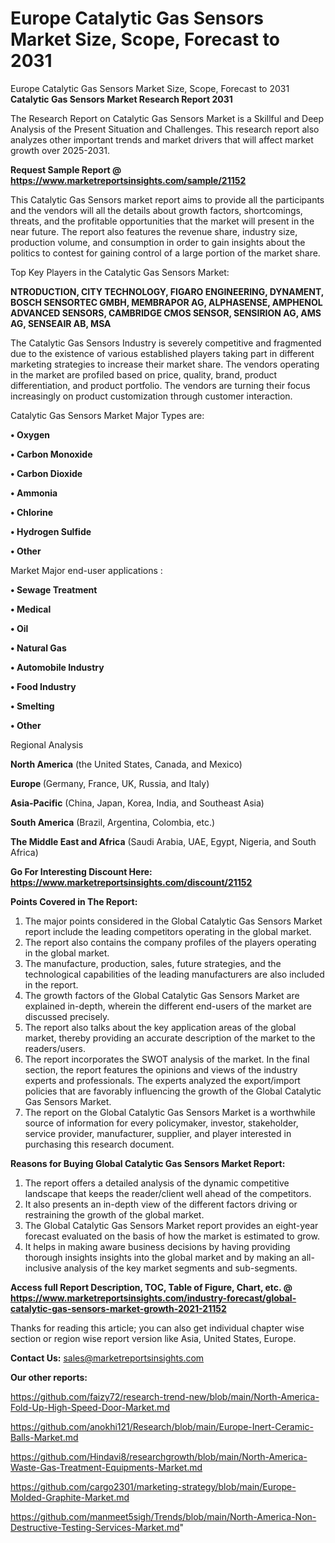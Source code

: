 # Europe Catalytic Gas Sensors Market Size, Scope, Forecast to 2031
Europe Catalytic Gas Sensors Market Size, Scope, Forecast to 2031
<strong>Catalytic Gas Sensors Market Research Report 2031</strong>

The Research Report on Catalytic Gas Sensors Market is a Skillful and Deep Analysis of the Present Situation and Challenges. This research report also analyzes other important trends and market drivers that will affect market growth over 2025-2031.

<strong>Request Sample Report @ <a href=https://www.marketreportsinsights.com/sample/21152>https://www.marketreportsinsights.com/sample/21152</a></strong>

This Catalytic Gas Sensors market report aims to provide all the participants and the vendors will all the details about growth factors, shortcomings, threats, and the profitable opportunities that the market will present in the near future. The report also features the revenue share, industry size, production volume, and consumption in order to gain insights about the politics to contest for gaining control of a large portion of the market share.

Top Key Players in the Catalytic Gas Sensors Market:

<strong>NTRODUCTION, CITY TECHNOLOGY, FIGARO ENGINEERING, DYNAMENT, BOSCH SENSORTEC GMBH, MEMBRAPOR AG, ALPHASENSE, AMPHENOL ADVANCED SENSORS, CAMBRIDGE CMOS SENSOR, SENSIRION AG, AMS AG, SENSEAIR AB, MSA</strong>

The Catalytic Gas Sensors Industry is severely competitive and fragmented due to the existence of various established players taking part in different marketing strategies to increase their market share. The vendors operating in the market are profiled based on price, quality, brand, product differentiation, and product portfolio. The vendors are turning their focus increasingly on product customization through customer interaction.

Catalytic Gas Sensors Market Major Types are:

<strong>• Oxygen

• Carbon Monoxide

• Carbon Dioxide

• Ammonia

• Chlorine

• Hydrogen Sulfide

• Other</strong>

Market Major end-user applications :

<strong>• Sewage Treatment

• Medical

• Oil

• Natural Gas

• Automobile Industry

• Food Industry

• Smelting

• Other</strong>

Regional Analysis

</u><strong><b>North America</b></strong> (the United States, Canada, and Mexico)

<strong><b>Europe </b></strong>(Germany, France, UK, Russia, and Italy)

<strong><b>Asia-Pacific</b></strong> (China, Japan, Korea, India, and Southeast Asia)

<strong><b>South America</b></strong> (Brazil, Argentina, Colombia, etc.)

<strong><b>The Middle East and Africa</b></strong> (Saudi Arabia, UAE, Egypt, Nigeria, and South Africa)

<strong>Go For Interesting Discount Here: <a href=https://www.marketreportsinsights.com/discount/21152>https://www.marketreportsinsights.com/discount/21152</a></strong>

<strong>Points Covered in The Report:</strong>
<ol>
  <li>The major points considered in the Global Catalytic Gas Sensors Market report include the leading competitors operating in the global market.</li>
  <li>The report also contains the company profiles of the players operating in the global market.</li>
  <li>The manufacture, production, sales, future strategies, and the technological capabilities of the leading manufacturers are also included in the report.</li>
  <li>The growth factors of the Global Catalytic Gas Sensors Market are explained in-depth, wherein the different end-users of the market are discussed precisely.</li>
  <li>The report also talks about the key application areas of the global market, thereby providing an accurate description of the market to the readers/users.</li>
  <li>The report incorporates the SWOT analysis of the market. In the final section, the report features the opinions and views of the industry experts and professionals. The experts analyzed the export/import policies that are favorably influencing the growth of the Global Catalytic Gas Sensors Market.</li>
  <li>The report on the Global Catalytic Gas Sensors Market is a worthwhile source of information for every policymaker, investor, stakeholder, service provider, manufacturer, supplier, and player interested in purchasing this research document.</li>
</ol>
<strong>Reasons for Buying Global Catalytic Gas Sensors Market Report:</strong>

<ol>
  <li>The report offers a detailed analysis of the dynamic competitive landscape that keeps the reader/client well ahead of the competitors.</li>
  <li>It also presents an in-depth view of the different factors driving or restraining the growth of the global market.</li>
  <li>The Global Catalytic Gas Sensors Market report provides an eight-year forecast evaluated on the basis of how the market is estimated to grow.</li>
  <li>It helps in making aware business decisions by having providing thorough insights insights into the global market and by making an all-inclusive analysis of the key market segments and sub-segments.</li>
</ol>
<strong>Access full Report Description, TOC, Table of Figure, Chart, etc. @ <a href=https://www.marketreportsinsights.com/industry-forecast/global-catalytic-gas-sensors-market-growth-2021-21152>https://www.marketreportsinsights.com/industry-forecast/global-catalytic-gas-sensors-market-growth-2021-21152</a></strong>


Thanks for reading this article; you can also get individual chapter wise section or region wise report version like Asia, United States, Europe.

<strong>Contact Us:</strong>
sales@marketreportsinsights.com

<strong>Our other reports:</strong>

<a href=https://github.com/faizy72/research-trend-new/blob/main/North-America-Fold-Up-High-Speed-Door-Market.md>https://github.com/faizy72/research-trend-new/blob/main/North-America-Fold-Up-High-Speed-Door-Market.md</a>

<a href=https://github.com/anokhi121/Research/blob/main/Europe-Inert-Ceramic-Balls-Market.md>https://github.com/anokhi121/Research/blob/main/Europe-Inert-Ceramic-Balls-Market.md</a>

<a href=https://github.com/Hindavi8/researchgrowth/blob/main/North-America-Waste-Gas-Treatment-Equipments-Market.md>https://github.com/Hindavi8/researchgrowth/blob/main/North-America-Waste-Gas-Treatment-Equipments-Market.md</a>

<a href=https://github.com/cargo2301/marketing-strategy/blob/main/Europe-Molded-Graphite-Market.md>https://github.com/cargo2301/marketing-strategy/blob/main/Europe-Molded-Graphite-Market.md</a>

<a href=https://github.com/manmeet5sigh/Trends/blob/main/North-America-Non-Destructive-Testing-Services-Market.md>https://github.com/manmeet5sigh/Trends/blob/main/North-America-Non-Destructive-Testing-Services-Market.md</a>"

